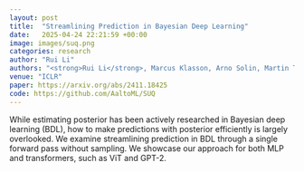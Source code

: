 ```yaml
---
layout: post
title:  "Streamlining Prediction in Bayesian Deep Learning"
date:   2025-04-24 22:21:59 +00:00
image: images/suq.png
categories: research
author: "Rui Li"
authors: "<strong>Rui Li</strong>, Marcus Klasson, Arno Solin, Martin Trapp"
venue: "ICLR"
paper: https://arxiv.org/abs/2411.18425
code: https://github.com/AaltoML/SUQ
---
```

While estimating posterior has been actively researched in Bayesian deep learning (BDL), how to make predictions with posterior efficiently is largely overlooked. We examine streamlining prediction in BDL through a single forward pass without sampling. We showcase our approach for both MLP and transformers, such as ViT and GPT-2.